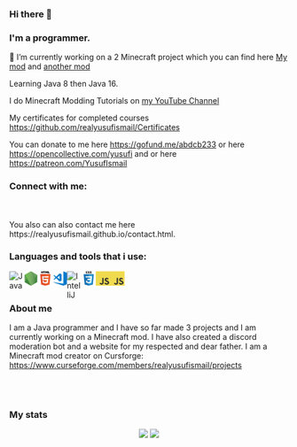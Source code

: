 ### Hi there 👋

### I'm a programmer.
 🔭 I’m currently working on a 2 Minecraft project which you can find here [My mod][mod1] and [another mod][mod2]

  Learning Java 8 then Java 16.
 
 I do Minecraft Modding Tutorials on [my YouTube Channel][youtube]
 
 My certificates for completed courses https://github.com/realyusufismail/Certificates
 
 You can donate to me here https://gofund.me/abdcb233 or here https://opencollective.com/yusufi and or here https://patreon.com/YusufIsmail

 
 ### Connect with me:

</br>
</br>
You also can also contact me here https://realyusufismail.github.io/contact.html.

<br/>

 ### Languages and tools that i use:
 
 [<img align="left" alt="Java" width="26px" src="https://cdn.jsdelivr.net/npm/simple-icons@v3/icons/java.svg"/>][java]
 [<img align="left" alt="Node JS" width="26px" src="https://raw.githubusercontent.com/github/explore/80688e429a7d4ef2fca1e82350fe8e3517d3494d/topics/nodejs/nodejs.png"/>][nodejs]
 [<img align="left" alt="HTML 5" width="26px" src="https://raw.githubusercontent.com/github/explore/80688e429a7d4ef2fca1e82350fe8e3517d3494d/topics/html/html.png"/>][html]
[<img align="left" alt="Visual Studio Code" width="26px" src="https://raw.githubusercontent.com/github/explore/80688e429a7d4ef2fca1e82350fe8e3517d3494d/topics/visual-studio-code/visual-studio-code.png"/>][vscode]
[<img align="left" alt="IntelliJ" width="26px" src="https://cdn.jsdelivr.net/npm/simple-icons@3.13.0/icons/intellijidea.svg"/>][intellij]
[<img align="left" alt="CSS" width="26px" src="https://raw.githubusercontent.com/github/explore/80688e429a7d4ef2fca1e82350fe8e3517d3494d/topics/css/css.png"/>][css]
[<img align="left" alt="Javascript" width="26px" src="https://raw.githubusercontent.com/github/explore/80688e429a7d4ef2fca1e82350fe8e3517d3494d/topics/javascript/javascript.png"/>][javascript]
[<img align="left" alt="Atom" width="26px" src="https://raw.githubusercontent.com/github/explore/80688e429a7d4ef2fca1e82350fe8e3517d3494d/topics/javascript/javascript.png"/>][atom]


 <br/>
<br/>
 

### About me
I am a Java programmer and I have so far made 3 projects and I am currently working on a Minecraft mod. I have also created a discord moderation bot and a website for my respected and dear father.
I am a Minecraft mod creator on Cursforge: https://www.curseforge.com/members/realyusufismail/projects

 <br/>
<br/>

### My stats

<div align="center">
  <img height="180em" src="https://github-readme-stats.vercel.app/api?username=realyusufismail&count_private=true&show_icons=true&theme=dark" />
  <img height="180em" src="https://github-readme-stats.vercel.app/api/top-langs/?username=realyusufismail&count_private=true      &theme=dark&layout=compact&langs_count=6" />
</div>


[youtube]: https://www.youtube.com/channel/UC1RUkzjpWtp4w3OoMKh7pGg
[mod1]: https://www.curseforge.com/minecraft/mc-mods/ben-ten-mob-mod
[mod2]: https://www.curseforge.com/minecraft/mc-mods/creatuures
[discord]:  https://discord.gg/QCYJmGdKTJ
[vscode]: https://code.visualstudio.com
[java]: https://www.java.com
[html]: https://en.wikipedia.org/wiki/HTML
[css]: https://en.wikipedia.org/wiki/CSS
[javascript]: https://www.javascript.com
[nodejs]: https://nodejs.org
[intellij]: https://www.jetbrains.com/idea/
[atom]: https://atom.io/


